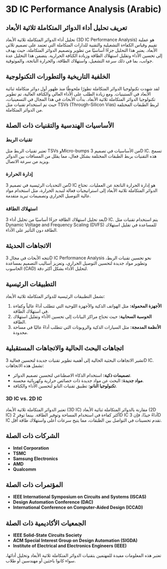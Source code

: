 # 3D IC Performance Analysis (Arabic)

## تعريف تحليل أداء الدوائر المتكاملة ثلاثية الأبعاد

تحليل أداء الدوائر المتكاملة ثلاثية الأبعاد (3D IC Performance Analysis) هو عملية تقييم وقياس الكفاءة التشغيلية والتقنية للدارات المتكاملة التي تعتمد على تصميم ثلاثي الأبعاد. يعتبر هذا التحليل جزءًا أساسيًا من تطوير وتصميم الدوائر المتكاملة، حيث يهدف إلى تحسين الأداء وتقليل استهلاك الطاقة وزيادة الكثافة الحرارية. يتضمن هذا التحليل عدة جوانب، بما في ذلك سرعة التشغيل، واستهلاك الطاقة، والحرارة الناتجة، والموثوقية.

## الخلفية التاريخية والتطورات التكنولوجية

لقد شهدت تكنولوجيا الدوائر المتكاملة تطورًا ملحوظًا منذ ظهور أول دوائر متكاملة ثنائية الأبعاد في الستينيات. ومع زيادة الطلب على الأداء العالي والكثافة العالية، تم تطوير تكنولوجيا الدوائر المتكاملة ثلاثية الأبعاد. بدأت الأبحاث في هذا المجال في التسعينيات، حيث تم استخدام تقنيات مثل TSVs (Through-Silicon Vias) لربط الطبقات المختلفة من الدوائر المتكاملة.

## الأساسيات الهندسية والتقنيات ذات الصلة

### تقنيات الربط

تعتبر تقنيات الربط مثل TSVs وMicro-bumps من الأساسيات في تصميم 3D IC. تسمح هذه التقنيات بربط الطبقات المختلفة بشكل فعال، مما يقلل من المسافات بين الدوائر ويزيد من سرعة الاتصال.

### إدارة الحرارة

من التحديات الرئيسية في تصميم 3D IC هو إدارة الحرارة الناتجة عن العمليات. تحتاج الدوائر المتكاملة ثلاثية الأبعاد إلى استراتيجيات فعالة لتبديد الحرارة، مثل استخدام مواد عالية التوصيل الحراري وتصميمات تبريد متقدمة.

### استهلاك الطاقة

يعد تحليل استهلاك الطاقة جزءًا أساسيًا من تحليل أداء 3D IC. يتم استخدام تقنيات مثل Dynamic Voltage and Frequency Scaling (DVFS) للمساعدة في تقليل استهلاك الطاقة دون التأثير على الأداء.

## الاتجاهات الحديثة

تتجه الأبحاث في مجال 3D IC Performance Analysis نحو تحسين تقنيات الربط، وتطوير مواد جديدة لتحسين التوصيل الحراري، وتعزيز أساليب التصميم بمساعدة الحاسوب (CAD) لتحليل الأداء بشكل أكثر دقة.

## التطبيقات الرئيسية

تشمل التطبيقات الرئيسية للدوائر المتكاملة ثلاثية الأبعاد:

1. **الأجهزة المحمولة:** مثل الهواتف الذكية والأجهزة اللوحية التي تتطلب أداءً عالياً وكفاءة في استهلاك الطاقة.
2. **الحوسبة السحابية:** حيث تحتاج مراكز البيانات إلى تحسين الأداء وتقليل استهلاك الطاقة.
3. **الأنظمة المدمجة:** مثل السيارات الذكية والروبوتات التي تتطلب أداءً عاليًا في مساحة محدودة.

## اتجاهات البحث الحالية والاتجاهات المستقبلية

تشير الاتجاهات البحثية الحالية إلى أهمية تطوير تقنيات جديدة لتحسين فعالية 3D IC. تشمل هذه الاتجاهات:

- **تصميمات ذكية:** استخدام الذكاء الاصطناعي لتحسين تصميم الدوائر.
- **مواد جديدة:** البحث عن مواد جديدة ذات خصائص حرارية وكهربائية محسنة.
- **تكنولوجيا النانو:** تطبيق تقنيات النانو لتحسين الأداء والكثافة.

### 3D IC vs. 2D IC

تعتبر الدوائر المتكاملة ثلاثية الأبعاد (3D IC) مقارنة بالدوائر المتكاملة ثنائية الأبعاد (2D IC) أكثر كفاءة في استخدام المساحة وتوفير الطاقة. بينما توفر 2D IC أداءً جيدًا، فإن 3D IC تقدم تحسينات في التواصل بين الطبقات، مما يتيح سرعات أعلى واستهلاك طاقة أقل.

## الشركات ذات الصلة

- **Intel Corporation**
- **TSMC**
- **Samsung Electronics**
- **AMD**
- **Qualcomm**

## المؤتمرات ذات الصلة

- **IEEE International Symposium on Circuits and Systems (ISCAS)**
- **Design Automation Conference (DAC)**
- **International Conference on Computer-Aided Design (ICCAD)**

## الجمعيات الأكاديمية ذات الصلة

- **IEEE Solid-State Circuits Society**
- **ACM Special Interest Group on Design Automation (SIGDA)**
- **Institute of Electrical and Electronics Engineers (IEEE)**

تعتبر هذه المعلومات مفيدة للمهتمين بتقنيات الدوائر المتكاملة ثلاثية الأبعاد وتحليل أدائها، سواء كانوا باحثين أو مهندسين أو طلاب.